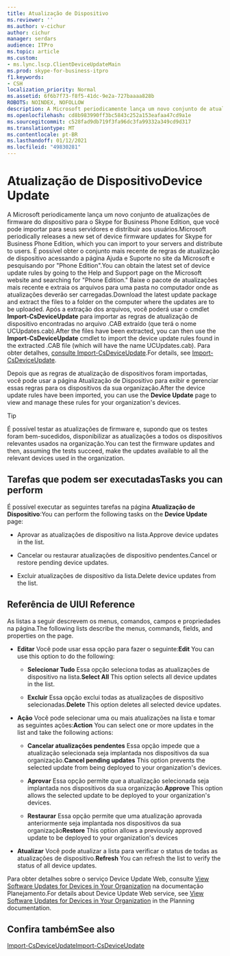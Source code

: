 ```yaml
---
title: Atualização de Dispositivo
ms.reviewer: ''
ms.author: v-cichur
author: cichur
manager: serdars
audience: ITPro
ms.topic: article
ms.custom:
- ms.lync.lscp.ClientDeviceUpdateMain
ms.prod: skype-for-business-itpro
f1.keywords:
- CSH
localization_priority: Normal
ms.assetid: 6f6b7f73-f8f5-41dc-9e2a-727baaaa828b
ROBOTS: NOINDEX, NOFOLLOW
description: A Microsoft periodicamente lança um novo conjunto de atualizações de firmware do dispositivo para o Skype for Business Phone Edition, que você pode importar para seus servidores e distribuir aos usuários. Você pode obter o conjunto mais recente de regras de atualização de dispositivos indo para a página Ajuda e Suporte no site da Microsoft e procurando porPhone Edition.Baixe o pacote de atualização mais recente e extraia os arquivos para uma pasta no computador onde as atualizações devem ser carregadas. Após a extração dos arquivos, você poderá usar o cmdlet Import-CsDeviceUpdate para importar as regras de atualização de dispositivo encontradas no arquivo .CAB extraído (que terá o nome UCUpdates.cab). Para obter detalhes, consulte Import-CsDeviceUpdate.
ms.openlocfilehash: cd8b983990ff3bc5843c252a153eafaa47cd9a1e
ms.sourcegitcommit: c528fad9db719f3fa96dc3fa99332a349cd9d317
ms.translationtype: MT
ms.contentlocale: pt-BR
ms.lasthandoff: 01/12/2021
ms.locfileid: "49830281"
---
```

# <a name="device-update"></a><span data-ttu-id="5acad-106">Atualização de Dispositivo</span><span class="sxs-lookup"><span data-stu-id="5acad-106">Device Update</span></span>

<span data-ttu-id="5acad-107">A Microsoft periodicamente lança um novo conjunto de atualizações de firmware do dispositivo para o Skype for Business Phone Edition, que você pode importar para seus servidores e distribuir aos usuários.</span><span class="sxs-lookup"><span data-stu-id="5acad-107">Microsoft periodically releases a new set of device firmware updates for Skype for Business Phone Edition, which you can import to your servers and distribute to users.</span></span> <span data-ttu-id="5acad-108">É possível obter o conjunto mais recente de regras de atualização de dispositivo acessando a página Ajuda e Suporte no site da Microsoft e pesquisando por "Phone Edition".</span><span class="sxs-lookup"><span data-stu-id="5acad-108">You can obtain the latest set of device update rules by going to the Help and Support page on the Microsoft website and searching for "Phone Edition."</span></span> <span data-ttu-id="5acad-109">Baixe o pacote de atualizações mais recente e extraia os arquivos para uma pasta no computador onde as atualizações deverão ser carregadas.</span><span class="sxs-lookup"><span data-stu-id="5acad-109">Download the latest update package and extract the files to a folder on the computer where the updates are to be uploaded.</span></span> <span data-ttu-id="5acad-110">Após a extração dos arquivos, você poderá usar o cmdlet **Import-CsDeviceUpdate** para importar as regras de atualização de dispositivo encontradas no arquivo .CAB extraído (que terá o nome UCUpdates.cab).</span><span class="sxs-lookup"><span data-stu-id="5acad-110">After the files have been extracted, you can then use the **Import-CsDeviceUpdate** cmdlet to import the device update rules found in the extracted .CAB file (which will have the name UCUpdates.cab).</span></span> <span data-ttu-id="5acad-111">Para obter detalhes, [consulte Import-CsDeviceUpdate](https://docs.microsoft.com/powershell/module/skype/import-csdeviceupdate?view=skype-ps).</span><span class="sxs-lookup"><span data-stu-id="5acad-111">For details, see [Import-CsDeviceUpdate](https://docs.microsoft.com/powershell/module/skype/import-csdeviceupdate?view=skype-ps).</span></span>

<span data-ttu-id="5acad-112">Depois que as regras de atualização de  dispositivos foram importadas, você pode usar a página Atualização de Dispositivo para exibir e gerenciar essas regras para os dispositivos da sua organização.</span><span class="sxs-lookup"><span data-stu-id="5acad-112">After the device update rules have been imported, you can use the **Device Update** page to view and manage these rules for your organization's devices.</span></span>

> [!TIP]
> <span data-ttu-id="5acad-113">É possível testar as atualizações de firmware e, supondo que os testes foram bem-sucedidos, disponibilizar as atualizações a todos os dispositivos relevantes usados na organização.</span><span class="sxs-lookup"><span data-stu-id="5acad-113">You can test the firmware updates and then, assuming the tests succeed, make the updates available to all the relevant devices used in the organization.</span></span>

## <a name="tasks-you-can-perform"></a><span data-ttu-id="5acad-114">Tarefas que podem ser executadas</span><span class="sxs-lookup"><span data-stu-id="5acad-114">Tasks you can perform</span></span>

<span data-ttu-id="5acad-115">É possível executar as seguintes tarefas na página **Atualização de Dispositivo**:</span><span class="sxs-lookup"><span data-stu-id="5acad-115">You can perform the following tasks on the **Device Update** page:</span></span>

- <span data-ttu-id="5acad-116">Aprovar as atualizações de dispositivo na lista.</span><span class="sxs-lookup"><span data-stu-id="5acad-116">Approve device updates in the list.</span></span>

- <span data-ttu-id="5acad-117">Cancelar ou restaurar atualizações de dispositivo pendentes.</span><span class="sxs-lookup"><span data-stu-id="5acad-117">Cancel or restore pending device updates.</span></span>

- <span data-ttu-id="5acad-118">Excluir atualizações de dispositivo da lista.</span><span class="sxs-lookup"><span data-stu-id="5acad-118">Delete device updates from the list.</span></span>

## <a name="ui-reference"></a><span data-ttu-id="5acad-119">Referência de UI</span><span class="sxs-lookup"><span data-stu-id="5acad-119">UI Reference</span></span>

<span data-ttu-id="5acad-120">As listas a seguir descrevem os menus, comandos, campos e propriedades na página.</span><span class="sxs-lookup"><span data-stu-id="5acad-120">The following lists describe the menus, commands, fields, and properties on the page.</span></span>

- <span data-ttu-id="5acad-121">**Editar** Você pode usar essa opção para fazer o seguinte:</span><span class="sxs-lookup"><span data-stu-id="5acad-121">**Edit** You can use this option to do the following:</span></span>

  - <span data-ttu-id="5acad-122">**Selecionar Tudo** Essa opção seleciona todas as atualizações de dispositivo na lista.</span><span class="sxs-lookup"><span data-stu-id="5acad-122">**Select All** This option selects all device updates in the list.</span></span>

  - <span data-ttu-id="5acad-123">**Excluir** Essa opção exclui todas as atualizações de dispositivo selecionadas.</span><span class="sxs-lookup"><span data-stu-id="5acad-123">**Delete** This option deletes all selected device updates.</span></span>

- <span data-ttu-id="5acad-124">**Ação** Você pode selecionar uma ou mais atualizações na lista e tomar as seguintes ações:</span><span class="sxs-lookup"><span data-stu-id="5acad-124">**Action** You can select one or more updates in the list and take the following actions:</span></span>

  - <span data-ttu-id="5acad-125">**Cancelar atualizações pendentes** Essa opção impede que a atualização selecionada seja implantada nos dispositivos da sua organização.</span><span class="sxs-lookup"><span data-stu-id="5acad-125">**Cancel pending updates** This option prevents the selected update from being deployed to your organization's devices.</span></span>

  - <span data-ttu-id="5acad-126">**Aprovar** Essa opção permite que a atualização selecionada seja implantada nos dispositivos da sua organização.</span><span class="sxs-lookup"><span data-stu-id="5acad-126">**Approve** This option allows the selected update to be deployed to your organization's devices.</span></span>

  - <span data-ttu-id="5acad-127">**Restaurar** Essa opção permite que uma atualização aprovada anteriormente seja implantada nos dispositivos da sua organização</span><span class="sxs-lookup"><span data-stu-id="5acad-127">**Restore** This option allows a previously approved update to be deployed to your organization's devices</span></span>

- <span data-ttu-id="5acad-128">**Atualizar** Você pode atualizar a lista para verificar o status de todas as atualizações de dispositivo.</span><span class="sxs-lookup"><span data-stu-id="5acad-128">**Refresh** You can refresh the list to verify the status of all device updates.</span></span>

<span data-ttu-id="5acad-129">Para obter detalhes sobre o serviço Device Update Web, consulte [View Software Updates for Devices in Your Organization](https://technet.microsoft.com/library/d2cca12b-ed43-4e1f-90ab-d14bca8b482c.aspx) na documentação Planejamento.</span><span class="sxs-lookup"><span data-stu-id="5acad-129">For details about Device Update Web service, see [View Software Updates for Devices in Your Organization](https://technet.microsoft.com/library/d2cca12b-ed43-4e1f-90ab-d14bca8b482c.aspx) in the Planning documentation.</span></span>
## <a name="see-also"></a><span data-ttu-id="5acad-130">Confira também</span><span class="sxs-lookup"><span data-stu-id="5acad-130">See also</span></span>

[<span data-ttu-id="5acad-131">Import-CsDeviceUpdate</span><span class="sxs-lookup"><span data-stu-id="5acad-131">Import-CsDeviceUpdate</span></span>](https://docs.microsoft.com/powershell/module/skype/import-csdeviceupdate?view=skype-ps)
